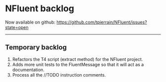 NFluent backlog
===============

Now available on github: https://github.com/tpierrain/NFluent/issues?state=open

- - -

Temporary backlog
-------
1. Refactors the T4 script (extract method) for the NFluent project.
1. Adds more unit tests to the FluentMessage so that it will act as a documentation.
1. Process all the //TODO instruction comments.